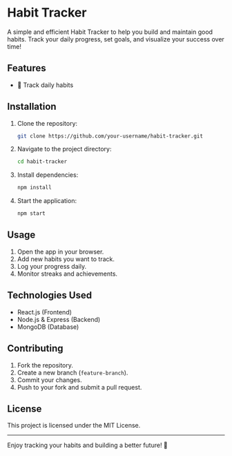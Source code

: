 # Habit Tracker

A simple and efficient Habit Tracker to help you build and maintain good habits. Track your daily progress, set goals, and visualize your success over time!

## Features
- 📅 Track daily habits

## Installation

1. Clone the repository:
   ```sh
   git clone https://github.com/your-username/habit-tracker.git
   ```
2. Navigate to the project directory:
   ```sh
   cd habit-tracker
   ```
3. Install dependencies:
   ```sh
   npm install
   ```
4. Start the application:
   ```sh
   npm start
   ```

## Usage
1. Open the app in your browser.
2. Add new habits you want to track.
3. Log your progress daily.
4. Monitor streaks and achievements.

## Technologies Used
- React.js (Frontend)
- Node.js & Express (Backend)
- MongoDB (Database)

## Contributing
1. Fork the repository.
2. Create a new branch (`feature-branch`).
3. Commit your changes.
4. Push to your fork and submit a pull request.

## License
This project is licensed under the MIT License.

---

Enjoy tracking your habits and building a better future! 🚀
